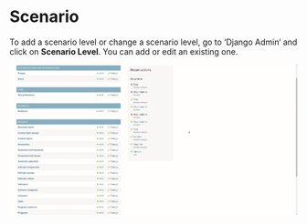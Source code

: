 # Scenario

To add a scenario level or change a scenario level, go to ‘Django Admin‘ and click on **Scenario Level**. You can add or edit an existing one.

![Scenario Level](../../assets/screencasts/scenario-level.gif "Scenario Level")
